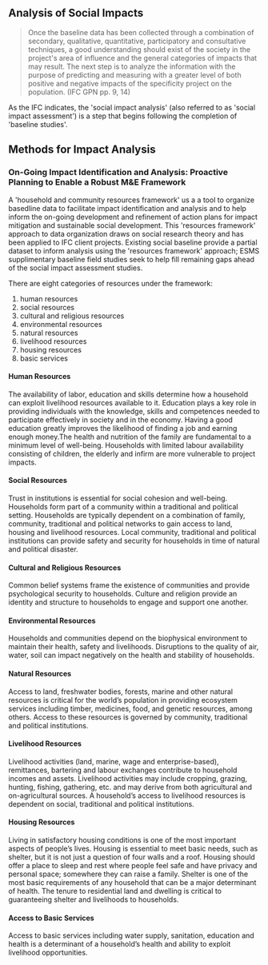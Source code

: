

## Analysis of Social Impacts

> Once the baseline data has been collected through a combination of secondary, qualitative, quantitative, participatory and consultative techniques, a good understanding should exist of the society in the project's area of influence and the general categories of impacts that may result. The next step is to analyze the information with the purpose of predicting and measuring with a greater level of both positive and negative impacts of the specificity project on the population. (IFC GPN pp. 9, 14)

As the IFC indicates, the 'social impact analysis' (also referred to as 'social impact assessment') is a step that begins following the completion of 'baseline studies'. 


## Methods for Impact Analysis


### On-Going Impact Identification and Analysis: Proactive Planning to Enable a Robust M&E Framework

A 'household and community resources framework' us a a tool to organize basedline data to facilitate impact identification and analysis and to help inform the on-going development and refinement of action plans for impact mitigation and sustainable social development. This 'resources framework' approach to data organization draws on social research theory and has been applied to IFC client projects. Existing social baseline provide a partial dataset to inform analysis using the 'resources framework' approach; ESMS supplimentary baseline field studies seek to help fill remaining gaps ahead of the social impact assessment studies.

There are eight categories of resources under the framework:

1. human resources
2. social resources
3. cultural and religious resources
4. environmental resources
5. natural resources
6. livelihood resources
7. housing resources
8. basic services


#### Human Resources

The availability of labor, education and skills determine how a household can exploit livelihood resources available to it. Education plays a key role in providing individuals with the knowledge, skills and competences needed to participate effectively in society and in the economy. Having a good education greatly improves the likelihood of finding a job and earning enough money.The health and nutrition of the family are fundamental to a minimum level of well-being. Households with limited labour availability consisting of children, the elderly and infirm are more vulnerable to project impacts.

#### Social Resources

Trust in institutions is essential for social cohesion and well-being. Households form part of a community within a traditional and political setting. Households are typically dependent on a combination of family, community, traditional and political networks to gain access to land, housing and livelihood resources. Local community, traditional and political institutions can provide safety and security for households in time of natural and political disaster.


#### Cultural and Religious Resources

Common belief systems frame the existence of communities and provide psychological security to households. Culture and religion provide an identity and structure to households to engage and support one another.

#### Environmental Resources

Households and communities depend on the biophysical environment to maintain their health, safety and livelihoods. Disruptions to the quality of air, water, soil can impact negatively on the health and stability of households.

#### Natural Resources

Access to land, freshwater bodies, forests, marine and other natural resources is critical for the world’s population in providing ecosystem services including timber, medicines, food, and genetic resources, among others. Access to these resources is governed by community, traditional and political institutions.

#### Livelihood Resources

Livelihood activities (land, marine, wage and enterprise-based), remittances, bartering and labour exchanges contribute to household incomes and assets. Livelihood activities may include cropping, grazing, hunting, fishing, gathering, etc. and may derive from both agricultural and on-agricultural sources. A household’s access to livelihood resources is dependent on social, traditional and political institutions.

#### Housing Resources

Living in satisfactory housing conditions is one of the most important aspects of people’s lives. Housing is essential to meet basic needs, such as shelter, but it is not just a question of four walls and a roof. Housing should offer a place to sleep and rest where people feel safe and have privacy and personal space; somewhere they can raise a family. Shelter is one of the most basic requirements of any household that can be a major determinant of health. The tenure to residential land and dwelling is critical to guaranteeing shelter and livelihoods to households.

#### Access to Basic Services

Access to basic services including water supply, sanitation, education and health is a determinant of a household’s health and ability to exploit livelihood opportunities.

<!--
Paper of interest to check out later:
* [gis and environmental assessment](https://www.tandfonline.com/doi/pdf/10.3152/147154602781766807)
* [cumulative impact assessment](https://link.springer.com/content/pdf/10.1007%2Fs002679900042.pdf)

Early disucssion on cumulative / environmental impacts: [The Environmental Assessment Process: Chapter 1](http://siteresources.worldbank.org/INTTRANSPORT/Resources/336291-1107880869673/chap_1.pdf)

Another early discussion on cumulative impacts: [EXAMPLES OF POSSIBLE CUMULATIVE ENVIRONMENTAL IMPACTS](https://www.nsf.gov/pubs/2002/nsf02201/nsf02201_4.pdf)

Also random and of interest:
* [National Service Center for Environmental Publications](https://www.epa.gov/nscep)
* [Cumulative Impact Assessment (Information paper submitted by ASOC)](https://www.asoc.org/storage/documents/Meetings/ATCM/XXXVIII/ATCM38_ip111_e.pdf)

To improve this page: Link to broader discussion on impact assessment.  Link to resources on impact assessment.
-->
